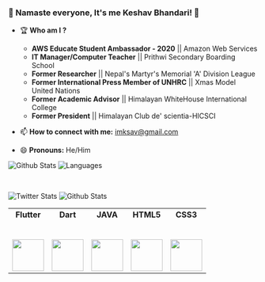 ### 🙏 Namaste everyone, It's me Keshav Bhandari! 👋

- 🏆 **Who am I ?**
  * **AWS Educate Student Ambassador - 2020** || Amazon Web Services
  * **IT Manager/Computer Teacher** || Prithwi Secondary Boarding School
  * **Former Researcher** || Nepal's Martyr's Memorial 'A' Division League
  * **Former International Press Member of UNHRC** || Xmas Model United Nations
  * **Former Academic Advisor** || Himalayan WhiteHouse International College
  * **Former President** || Himalayan Club de' scientia-HICSCI

- 📫 **How to connect with me:** imksav@gmail.com
- 😄 **Pronouns:** He/Him

![Github Stats](https://github-readme-stats.vercel.app/api?username=imksav&layout=full)
![Languages](https://github-readme-stats.vercel.app/api/top-langs/?username=imksav&layout=full&hide_border=true)

<br>

![Twitter Stats](https://img.shields.io/twitter/follow/imksav?color=blue&label=Twitter%20FOLLOWERS&logo=twitter&style=for-the-badge)
![Github Stats](https://img.shields.io/github/followers/imksav?color=blue&label=GITHUB%20FOLLOWERS&logo=github&style=for-the-badge)

<table>
  <tbody>
    <tr valign="top">
      <td width="20%" align="center">
        <span><strong>Flutter</strong></span><br><br><br>
        <img height="64px" src="https://th.bing.com/th/id/R5c48bfef46f6b6987abf267f5d02dcf7?rik=gzAQ7kJE%2fJMleQ&pid=ImgRaw">
       </td>
	<td width="20%" align="center">
        <span><strong>Dart</strong></span><br><br><br>
        <img height="64px" src="https://th.bing.com/th/id/Rf364814ec9d29ca917636c82cc442d23?rik=riODoahHRGfekg&pid=ImgRaw">
      </td>
       <td width="20%" align="center">
        <span><strong>JAVA</strong></span><br><br><br>
        <img height="64px" src="https://smartum.pro/wp-content/uploads/2018/04/java.png">
      </td>
       <td width="20%" align="center">
        <span><strong>HTML5</strong></span><br><br><br>
        <img height="64px" src="https://cdn.svgporn.com/logos/html-5.svg">
      </td>
      <td width="20%" align="center">
        <span><strong>CSS3</strong></span><br><br><br>
        <img height="64px" src="https://cdn.svgporn.com/logos/css-3.svg">
      </td>
       </td>
       </tr>
      </tbody>
</table>
<br>
